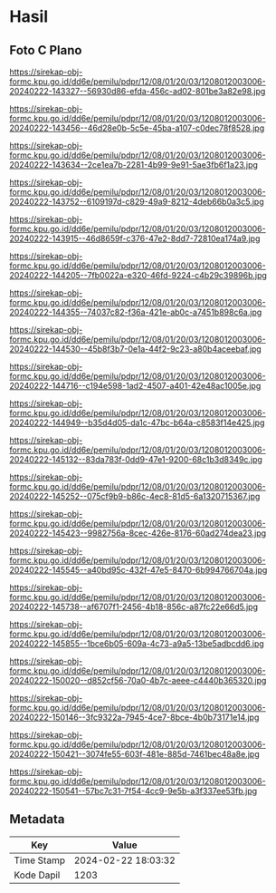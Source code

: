 # Hasil

## Foto C Plano

https://sirekap-obj-formc.kpu.go.id/dd6e/pemilu/pdpr/12/08/01/20/03/1208012003006-20240222-143327--56930d86-efda-456c-ad02-801be3a82e98.jpg

https://sirekap-obj-formc.kpu.go.id/dd6e/pemilu/pdpr/12/08/01/20/03/1208012003006-20240222-143456--46d28e0b-5c5e-45ba-a107-c0dec78f8528.jpg

https://sirekap-obj-formc.kpu.go.id/dd6e/pemilu/pdpr/12/08/01/20/03/1208012003006-20240222-143634--2ce1ea7b-2281-4b99-9e91-5ae3fb6f1a23.jpg

https://sirekap-obj-formc.kpu.go.id/dd6e/pemilu/pdpr/12/08/01/20/03/1208012003006-20240222-143752--6109197d-c829-49a9-8212-4deb66b0a3c5.jpg

https://sirekap-obj-formc.kpu.go.id/dd6e/pemilu/pdpr/12/08/01/20/03/1208012003006-20240222-143915--46d8659f-c376-47e2-8dd7-72810ea174a9.jpg

https://sirekap-obj-formc.kpu.go.id/dd6e/pemilu/pdpr/12/08/01/20/03/1208012003006-20240222-144205--7fb0022a-e320-46fd-9224-c4b29c39896b.jpg

https://sirekap-obj-formc.kpu.go.id/dd6e/pemilu/pdpr/12/08/01/20/03/1208012003006-20240222-144355--74037c82-f36a-421e-ab0c-a7451b898c6a.jpg

https://sirekap-obj-formc.kpu.go.id/dd6e/pemilu/pdpr/12/08/01/20/03/1208012003006-20240222-144530--45b8f3b7-0e1a-44f2-9c23-a80b4aceebaf.jpg

https://sirekap-obj-formc.kpu.go.id/dd6e/pemilu/pdpr/12/08/01/20/03/1208012003006-20240222-144716--c194e598-1ad2-4507-a401-42e48ac1005e.jpg

https://sirekap-obj-formc.kpu.go.id/dd6e/pemilu/pdpr/12/08/01/20/03/1208012003006-20240222-144949--b35d4d05-da1c-47bc-b64a-c8583f14e425.jpg

https://sirekap-obj-formc.kpu.go.id/dd6e/pemilu/pdpr/12/08/01/20/03/1208012003006-20240222-145132--83da783f-0dd9-47e1-9200-68c1b3d8349c.jpg

https://sirekap-obj-formc.kpu.go.id/dd6e/pemilu/pdpr/12/08/01/20/03/1208012003006-20240222-145252--075cf9b9-b86c-4ec8-81d5-6a1320715367.jpg

https://sirekap-obj-formc.kpu.go.id/dd6e/pemilu/pdpr/12/08/01/20/03/1208012003006-20240222-145423--9982756a-8cec-426e-8176-60ad274dea23.jpg

https://sirekap-obj-formc.kpu.go.id/dd6e/pemilu/pdpr/12/08/01/20/03/1208012003006-20240222-145545--a40bd95c-432f-47e5-8470-6b994766704a.jpg

https://sirekap-obj-formc.kpu.go.id/dd6e/pemilu/pdpr/12/08/01/20/03/1208012003006-20240222-145738--af6707f1-2456-4b18-856c-a87fc22e66d5.jpg

https://sirekap-obj-formc.kpu.go.id/dd6e/pemilu/pdpr/12/08/01/20/03/1208012003006-20240222-145855--1bce6b05-609a-4c73-a9a5-13be5adbcdd6.jpg

https://sirekap-obj-formc.kpu.go.id/dd6e/pemilu/pdpr/12/08/01/20/03/1208012003006-20240222-150020--d852cf56-70a0-4b7c-aeee-c4440b365320.jpg

https://sirekap-obj-formc.kpu.go.id/dd6e/pemilu/pdpr/12/08/01/20/03/1208012003006-20240222-150146--3fc9322a-7945-4ce7-8bce-4b0b73171e14.jpg

https://sirekap-obj-formc.kpu.go.id/dd6e/pemilu/pdpr/12/08/01/20/03/1208012003006-20240222-150421--3074fe55-603f-481e-885d-7461bec48a8e.jpg

https://sirekap-obj-formc.kpu.go.id/dd6e/pemilu/pdpr/12/08/01/20/03/1208012003006-20240222-150541--57bc7c31-7f54-4cc9-9e5b-a3f337ee53fb.jpg


## Metadata

| Key        | Value               |
| ---------- | ------------------- |
| Time Stamp | 2024-02-22 18:03:32 |
| Kode Dapil | 1203                |



